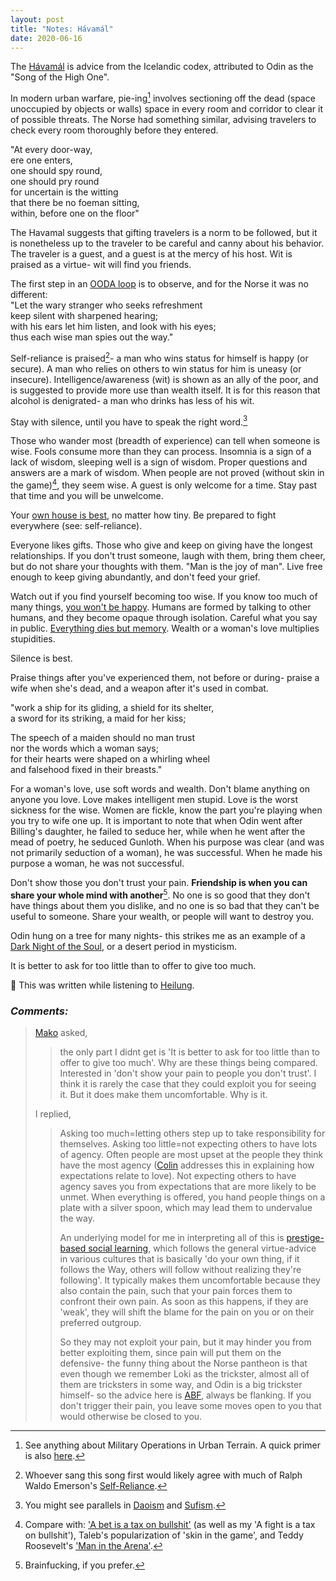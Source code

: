```yaml
---
layout: post
title: "Notes: Hávamál"
date: 2020-06-16
---
```


The [Hávamál](https://www.pitt.edu/~dash/havamal.html) is advice from the Icelandic codex, attributed to Odin as the "Song of the High One". 

In modern urban warfare, pie-ing[^1] involves sectioning off the dead (space unoccupied by objects or walls) space in every room and corridor to clear it of possible threats. The Norse had something similar, advising travelers to check every room thoroughly before they entered.

"At every door-way,  
ere one enters,  
one should spy round,  
one should pry round  
for uncertain is the witting  
that there be no foeman sitting,  
within, before one on the floor"

The Havamal suggests that gifting travelers is a norm to be followed, but it is nonetheless up to the traveler to be careful and canny about his behavior. The traveler is a guest, and a guest is at the mercy of his host. Wit is praised as a virtue- wit will find you friends.  

The first step in an [OODA loop](https://en.wikipedia.org/wiki/OODA_loop) is to observe, and for the Norse it was no different:  
"Let the wary stranger who seeks refreshment  
keep silent with sharpened hearing;  
with his ears let him listen, and look with his eyes;  
thus each wise man spies out the way."  

Self-reliance is praised[^2]- a man who wins status for himself is happy (or secure). A man who relies on others to win status for him is uneasy (or insecure). Intelligence/awareness (wit) is shown as an ally of the poor, and is suggested to provide more use than wealth itself. It is for this reason that alcohol is denigrated- a man who drinks has less of his wit.  

Stay with silence, until you have to speak the right word.[^3]

Those who wander most (breadth of experience) can tell when someone is wise. Fools consume more than they can process. Insomnia is a sign of a lack of wisdom, sleeping well is a sign of wisdom. Proper questions and answers are a mark of wisdom. When people are not proved (without skin in the game)[^4], they seem wise. A guest is only welcome for a time. Stay past that time and you will be unwelcome.  

Your [own house is best](https://en.wikipedia.org/wiki/Castle_doctrine#In_the_early_United_States), no matter how tiny. Be prepared to fight everywhere (see: self-reliance).  

Everyone likes gifts. Those who give and keep on giving have the longest relationships. If you don't trust someone, laugh with them, bring them cheer, but do not share your thoughts with them. "Man is the joy of man". Live free enough to keep giving abundantly, and don't feed your grief.  

Watch out if you find yourself becoming too wise. If you know too much of many things, [you won't be happy](https://en.wikipedia.org/wiki/Intellectual_giftedness#Social_and_emotional_issues). Humans are formed by talking to other humans, and they become opaque through isolation. Careful what you say in public. [Everything dies but memory](https://youtu.be/ByvtBQoCbGE). Wealth or a woman's love multiplies stupidities.  

Silence is best.  

Praise things after you've experienced them, not before or during- praise a wife when she's dead, and a weapon after it's used in combat.  

"work a ship for its gliding, a shield for its shelter,  
a sword for its striking, a maid for her kiss;   

The speech of a maiden should no man trust  
nor the words which a woman says;  
for their hearts were shaped on a whirling wheel  
and falsehood fixed in their breasts."  

For a woman's love, use soft words and wealth. Don't blame anything on anyone you love. Love makes intelligent men stupid. Love is the worst sickness for the wise. Women are fickle, know the part you're playing when you try to wife one up. It is important to note that when Odin went after Billing's daughter, he failed to seduce her, while when he went after the mead of poetry, he seduced Gunloth. When his purpose was clear (and was not primarily seduction of a woman), he was successful. When he made his purpose a woman, he was not successful.


Don't show those you don't trust your pain. __Friendship is when you can share your whole mind with another__[^5]. No one is so good that they don't have things about them you dislike, and no one is so bad that they can't be useful to someone. Share your wealth, or people will want to destroy you.  

Odin hung on a tree for many nights- this strikes me as an example of a [Dark Night of the Soul](https://en.wikipedia.org/wiki/Existential_crisis), or a desert period in mysticism.  

It is better to ask for too little than to offer to give too much.  

&#127932; This was written while listening to [Heilung](https://heilung.bandcamp.com/).

### _Comments:_  

> [Mako](http://aboutmako.makopool.com/) asked, 
>> the only part I didnt get is 'It is better to ask for too little than to offer to give too much'. Why are these things being compared. Interested in 'don't show your pain to people you don't trust'. I think it is rarely the case that they could exploit you for seeing it. But it does make them uncomfortable. Why is it.  
>
> I replied, 
>> Asking too much=letting others step up to take responsibility for themselves. Asking too little=not expecting others to have lots of agency. Often people are most upset at the people they think have the most agency ([Colin](https://twitter.com/cpopell) addresses this in explaining how expectations relate to love). Not expecting others to have agency saves you from expectations that are more likely to be unmet. When everything is offered, you hand people things on a plate with a silver spoon, which may lead them to undervalue the way.  
>>
>> An underlying model for me in interpreting all of this is [prestige-based social learning](https://deepblue.lib.umich.edu/bitstream/handle/2027.42/35640/b2014270.0001.001.pdf?sequence=2), which follows the general virtue-advice in various cultures that is basically 'do your own thing, if it follows the Way, others will follow without realizing they're following'. It typically makes them uncomfortable because they also contain the pain, such that your pain forces them to confront their own pain. As soon as this happens, if they are 'weak', they will shift the blame for the pain on you or on their preferred outgroup.  
>>
>> So they may not exploit your pain, but it may hinder you from better exploiting them, since pain will put them on the defensive- the funny thing about the Norse pantheon is that even though we remember Loki as the trickster, almost all of them are tricksters in some way, and Odin is a big trickster himself- so the advice here is [ABF](https://en.wikipedia.org/wiki/Maneuver_warfare), always be flanking. If you don't trigger their pain, you leave some moves open to you that would otherwise be closed to you.

[^1]: See anything about Military Operations in Urban Terrain. A quick primer is also [here](https://tgace.wordpress.com/category/tactical-preschool/).
[^2]: Whoever sang this song first would likely agree with much of Ralph Waldo Emerson's [Self-Reliance](https://www.gutenberg.org/files/16643/16643-h/16643-h.htm#SELF-RELIANCE).
[^3]: You might see parallels in [Daoism](https://ttc.tasuki.org/display:Code:gff,sm,jhmd,jc,rh) and [Sufism](https://www.azquotes.com/author/12768-Rumi/tag/silence).
[^4]: Compare with: ['A bet is a tax on bullshit'](http://mason.gmu.edu/~rhanson/futarchy.pdf) (as well as my 'A fight is a tax on bullshit'), Taleb's popularization of 'skin in the game', and Teddy Roosevelt's ['Man in the Arena'](https://en.wikipedia.org/wiki/Citizenship_in_a_Republic). 
[^5]: Brainfucking, if you prefer.


